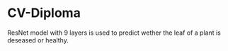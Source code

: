 # CV-Diploma
ResNet model with 9 layers is used to predict wether the leaf of a plant is deseased or healthy.
